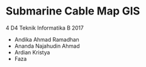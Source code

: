 
Submarine Cable Map GIS
=======================

4 D4 Teknik Informatika B 2017

- Andika Ahmad Ramadhan
- Ananda Najahudin Ahmad
- Ardian Kristya
- Faza